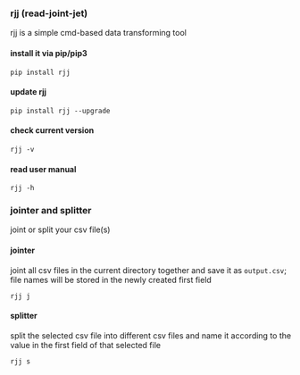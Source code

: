 ### rjj (read-joint-jet)
rjj is a simple cmd-based data transforming tool
#### install it via pip/pip3
```
pip install rjj
```
#### update rjj
```
pip install rjj --upgrade
```
#### check current version
```
rjj -v
```
#### read user manual
```
rjj -h
```
### jointer and splitter
joint or split your csv file(s)
#### jointer
joint all csv files in the current directory together and save it as `output.csv`; file names will be stored in the newly created first field
```
rjj j
```
#### splitter
split the selected csv file into different csv files and name it according to the value in the first field of that selected file
```
rjj s
```
